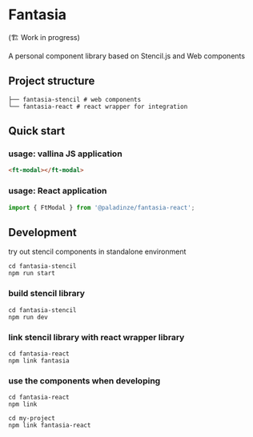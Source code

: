 # Fantasia

 (🏗 Work in progress)

A personal component library based on Stencil.js and Web components

## Project structure
```
├── fantasia-stencil # web components 
└── fantasia-react # react wrapper for integration
```

## Quick start

### usage: vallina JS application
```html
<ft-modal></ft-modal>
```

### usage: React application
```jsx
import { FtModal } from '@paladinze/fantasia-react';
```


## Development
try out stencil components in standalone environment

```shell
cd fantasia-stencil
npm run start
```

### build stencil library

```shell
cd fantasia-stencil
npm run dev
```

### link stencil library with react wrapper library
```shell
cd fantasia-react
npm link fantasia
```

### use the components when developing

```shell
cd fantasia-react
npm link

cd my-project
npm link fantasia-react
```
